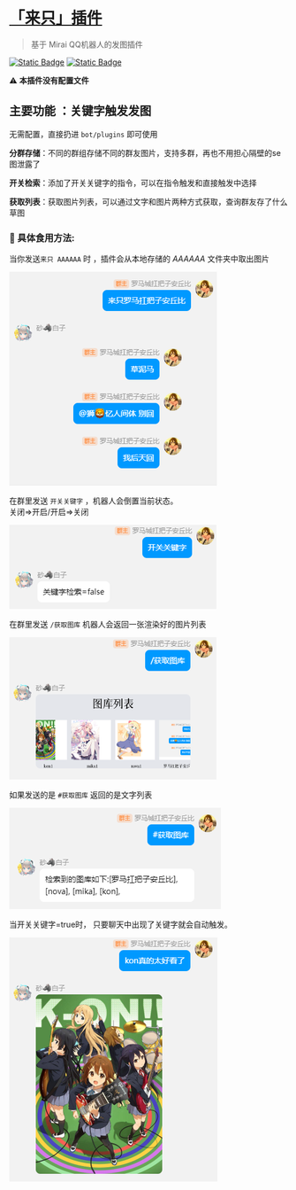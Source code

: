 # [「来只」插件](https://github.com/Long-Chuan-Club/LaiZhiChatPlugin)

> 基于 Mirai QQ机器人的发图插件

[![Static Badge](https://img.shields.io/badge/Mirai-2.15.0-yellow)](https://github.com/mamoe/mirai)
[![Static Badge](https://img.shields.io/badge/release-2.0.0-blue)](https://github.com/Long-Chuan-Club/LaiZhiChatPlugin/releases)


:warning:  **本插件没有配置文件**<br>
## 主要功能 ：关键字触发发图

无需配置，直接扔进 `bot/plugins` 即可使用

**分群存储**：不同的群组存储不同的群友图片，支持多群，再也不用担心隔壁的se图泄露了<br>

**开关检索**：添加了开关关键字的指令，可以在指令触发和直接触发中选择

**获取列表**：获取图片列表，可以通过文字和图片两种方式获取，查询群友存了什么草图


### :pencil: 具体食用方法:

当你发送`来只 AAAAAA` 时 ，插件会从本地存储的 *AAAAAA* 文件夹中取出图片

<img src="docs/lz.png">

在群里发送 `开关关键字` ，机器人会倒置当前状态。<br>
关闭=>开启/开启=>关闭

<img src="docs/kgkey.png">

在群里发送 `/获取图库` 机器人会返回一张渲染好的图片列表

<img src="docs/hqlist.png">

如果发送的是 `#获取图库` 返回的是文字列表

<img src="docs/hqlist2.png">

当开关关键字=true时， 只要聊天中出现了关键字就会自动触发。

<img src="docs/lz2.png">
